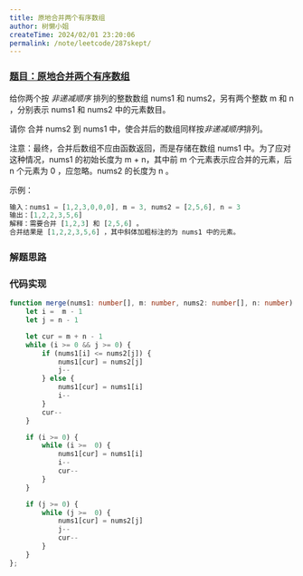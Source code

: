 ```yaml
---
title: 原地合并两个有序数组
author: 树懒小姐
createTime: 2024/02/01 23:20:06
permalink: /note/leetcode/287skept/
---
```


### [题目：原地合并两个有序数组](https://leetcode.cn/problems/merge-sorted-array/description/?envType=study-plan-v2&envId=top-interview-150)

给你两个按 *非递减顺序* 排列的整数数组 nums1 和 nums2，另有两个整数 m 和 n ，分别表示 nums1 和 nums2 中的元素数目。

请你 合并 nums2 到 nums1 中，使合并后的数组同样按*非递减顺序*排列。

注意：最终，合并后数组不应由函数返回，而是存储在数组 nums1 中。为了应对这种情况，nums1 的初始长度为 m + n，其中前 m 个元素表示应合并的元素，后 n 个元素为 0 ，应忽略。nums2 的长度为 n 。

示例：

```js
输入：nums1 = [1,2,3,0,0,0], m = 3, nums2 = [2,5,6], n = 3
输出：[1,2,2,3,5,6]
解释：需要合并 [1,2,3] 和 [2,5,6] 。
合并结果是 [1,2,2,3,5,6] ，其中斜体加粗标注的为 nums1 中的元素。
```

### 解题思路

### 代码实现

```ts
function merge(nums1: number[], m: number, nums2: number[], n: number): void {
    let i =  m - 1
    let j = n - 1

    let cur = m + n - 1
    while (i >= 0 && j >= 0) {
        if (nums1[i] <= nums2[j]) {
            nums1[cur] = nums2[j]
            j--
        } else {
            nums1[cur] = nums1[i]
            i--
        }
        cur--
    }

    if (i >= 0) {
        while (i >=  0) {
            nums1[cur] = nums1[i]
            i--
            cur--
        }
    }

    if (j >= 0) {
        while (j >=  0) {
            nums1[cur] = nums2[j]
            j--
            cur--
        }
    }
};
```
